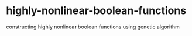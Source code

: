 # highly-nonlinear-boolean-functions
constructing highly nonlinear boolean functions using genetic algorithm

